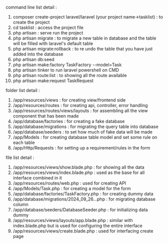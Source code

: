 command line list detail :
1. composer create-project laravel/laravel (your project name->tasklist) : to create the project
2. cd tasklist : access the project file
3. php artisan : serve run the project
4. php artisan migrate : to migrate a new table in database and the table will be filled with laravel's default table
5. php artisan migrate:rollback : to re undo the table that you have just added into the database
6. php artisan db:seed
7. php artisan make:factory TaskFactory --model=Task
8. php artisan tinker to run laravel powershell on CMD
9. php artisan route:list : to showing all the route available
10. php artisan make:request TaskRequest

folder list detail :
1. /app/resources/views : for creating view/frontend side
2. /app/resources/routes : for creating api, controller, error handling
3. /app/resources/routes/views/layouts : for assembling all the view component that has been made
4. /app/database/factories : for creating a fake database
5. /app/database/migrations : for migrating the query table into database
6. /app/database/seeders : to set how much of fake data will be made
7. /app/Models : for creating database table model and set some rule on each table
8. /app/Http/Requests : for setting up a requirement/rules in the form
 
file list detail :
1. /app/resources/views/show.blade.php : for showing all the data
2. /app/resources/views/index.blade.php : used as the base for all interface combined in it
3. /app/resources/routes/web.php : used for creating API
4. /app/Models/Task.php : for creating a model for the form
5. /app/database/factories/TaskFactory.php : for creating dummy data
6. /app/database/migrations/2024_09_26...php : for migrating database column
7. /app/database/seeders/DatabaseSeeder.php : for initializing data dummy
8. /app/resources/views/layouts/app.blade.php : similar with index.blade.php but is used for configuring the entire interface
9. /app/resources/views/create.blade.php : used for interfacing create page
